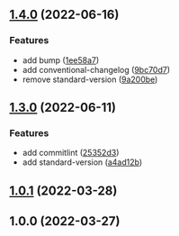 ## [1.4.0](https://github.com/w3labkr/gh-docs/compare/v1.3.0...v1.4.0) (2022-06-16)


### Features

* add bump ([1ee58a7](https://github.com/w3labkr/gh-docs/commit/1ee58a71c39a420df5a280d67bcafc3f8964f429))
* add conventional-changelog ([9bc70d7](https://github.com/w3labkr/gh-docs/commit/9bc70d72490e20af61f05a8f62ceae604e4f2f7c))
* remove standard-version ([9a200be](https://github.com/w3labkr/gh-docs/commit/9a200bef1ae04bfc2919056350a4a9c32168cb2d))

## [1.3.0](https://github.com/w3labkr/gh-docs/compare/1.2.8...v1.3.0) (2022-06-11)


### Features

* add commitlint ([25352d3](https://github.com/w3labkr/gh-docs/commit/25352d3a0cf35b84aaf42d061133645a7229106e))
* add standard-version ([a4ad12b](https://github.com/w3labkr/gh-docs/commit/a4ad12bda47c448cf7c12870b46359e8e33a9b61))

## [1.0.1](https://github.com/w3labkr/gh-docs/compare/1.0.0...1.0.1) (2022-03-28)

## 1.0.0 (2022-03-27)

